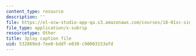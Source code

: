 ```yaml
---
content_type: resource
description: ''
file: https://ol-ocw-studio-app-qa.s3.amazonaws.com/courses/18-01sc-single-variable-calculus-fall-2010/532869ed7ee0bddfe030c90003153afd_YN7k_bXXggY.srt
file_type: application/x-subrip
resourcetype: Other
title: 3play caption file
uid: 532869ed-7ee0-bddf-e030-c90003153afd
---
```

